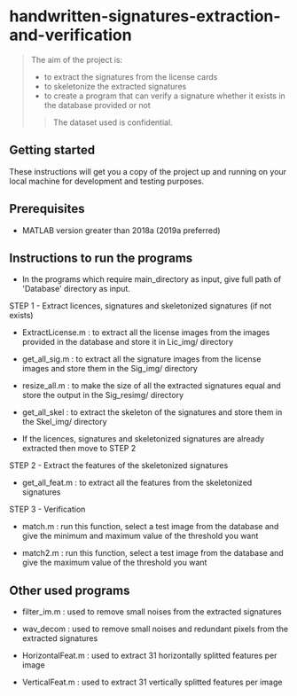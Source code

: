 # handwritten-signatures-extraction-and-verification

> The aim of the project is:
>- to extract the signatures from the license cards
>- to skeletonize the extracted signatures
>- to create a program that can verify a signature whether it exists in the database provided or not
>> The dataset used is confidential.

## Getting started

These instructions will get you a copy of the project up and running on your local machine for development and testing purposes.


## Prerequisites

- MATLAB version greater than 2018a (2019a preferred)


## Instructions to run the programs

* In the programs which require main_directory as input, give full path of 'Database' directory as input.

STEP 1 - Extract licences, signatures and skeletonized signatures (if not exists)

- ExtractLicense.m : to extract all the license images from the images provided in the database and store it in Lic_img/ directory

- get_all_sig.m : to extract all the signature images from the license images and store them in the Sig_img/ directory

- resize_all.m : to make the size of all the extracted signatures equal and store the output in the Sig_resimg/ directory

- get_all_skel : to extract the skeleton of the signatures and store them in the Skel_img/ directory

* If the licences, signatures and skeletonized signatures are already extracted then move to STEP 2

STEP 2 - Extract the features of the skeletonized signatures

- get_all_feat.m : to extract all the features from the skeletonized signatures


STEP 3 - Verification

- match.m : run this function, select a test image from the database and give the minimum and maximum value of the threshold you want

- match2.m : run this function, select a test image from the database and give the maximum value of the threshold you want


## Other used programs

- filter_im.m : used to remove small noises from the extracted signatures

- wav_decom : used to remove small noises and redundant pixels from the extracted signatures

- HorizontalFeat.m : used to extract 31 horizontally splitted features per image

- VerticalFeat.m : used to extract 31 vertically splitted features per image



